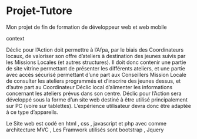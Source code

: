 # Projet-Tutore
Mon projet de fin de formation de développeur web et web mobile

context 

Déclic pour l’Action doit permettre à l’Afpa, par le biais des Coordinateurs locaux, de
valoriser son offre d’ateliers à destination des jeunes suivis par les Missions Locales (et
autres structures).
Il doit donc contenir une partie de site vitrine permettant de présenter les différents
ateliers, et une partie avec accès sécurisé permettant d’une part aux Conseillers Mission
Locale de consulter les ateliers programmés et d’inscrire des jeunes dessus, et d’autre
part au Coordinateur Déclic local d’alimenter les informations concernant les ateliers
prévus dans son centre.
Déclic pour l’Action sera développé sous la forme d’un site web destiné à être utilisé
principalement sur PC (voire sur tablettes). L’expérience utilisateur devra donc être
adaptée à ce type d’appareils.


Le Site web est codé en html , css , javascript et php avec comme architecture MVC , Les Framwork utilisés sont bootstrap , Jquery
